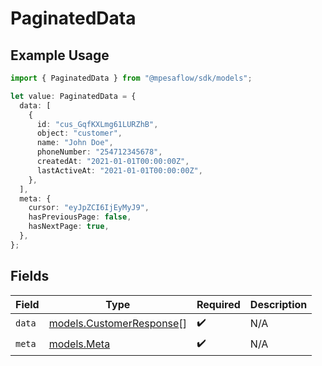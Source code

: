 # PaginatedData

## Example Usage

```typescript
import { PaginatedData } from "@mpesaflow/sdk/models";

let value: PaginatedData = {
  data: [
    {
      id: "cus_GqfKXLmg61LURZhB",
      object: "customer",
      name: "John Doe",
      phoneNumber: "254712345678",
      createdAt: "2021-01-01T00:00:00Z",
      lastActiveAt: "2021-01-01T00:00:00Z",
    },
  ],
  meta: {
    cursor: "eyJpZCI6IjEyMyJ9",
    hasPreviousPage: false,
    hasNextPage: true,
  },
};
```

## Fields

| Field                                                      | Type                                                       | Required                                                   | Description                                                |
| ---------------------------------------------------------- | ---------------------------------------------------------- | ---------------------------------------------------------- | ---------------------------------------------------------- |
| `data`                                                     | [models.CustomerResponse](../models/customerresponse.md)[] | :heavy_check_mark:                                         | N/A                                                        |
| `meta`                                                     | [models.Meta](../models/meta.md)                           | :heavy_check_mark:                                         | N/A                                                        |